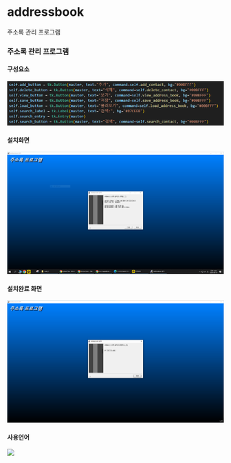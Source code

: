 # addressbook
주소록 관리 프로그램

### 주소록 관리 프로그램  

#### 구성요소  

![image1](https://github.com/KR-LJH/addressbook/raw/main/%EA%B5%AC%EC%84%B1.PNG)  

#### 설치화면  

![image1](https://github.com/KR-LJH/addressbook/raw/main/%EC%84%A4%EC%B9%98%ED%99%94%EB%A9%B4.PNG)  

#### 설치완료 화면  

![image1](https://github.com/KR-LJH/addressbook/raw/main/%EC%84%A4%EC%B9%98%EC%99%84%EB%A3%8C.PNG)  

#### 사용언어  

<img src="https://img.shields.io/badge/python-3776AB?style=for-the-badge&logo=python&logoColor=white">
